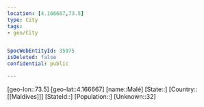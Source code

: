 ```yaml
---
location: [4.166667,73.5]
type: City
tags:
- geo/City


SpocWebEntityId: 35975
isDeleted: false
confidential: public

---
```

[geo-lon::73.5]
[geo-lat::4.166667]
[name::Malé]
[State::]
[Country::[[Maldives]]]
[StateId::]
[Population::]
[Unknown::32]

